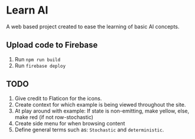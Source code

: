 # Learn AI
A web based project created to ease the learning of basic AI concepts.

## Upload code to Firebase
1. Run `npm run build`
2. Run `firebase deploy`

## TODO
1. Give credit to Flaticon for the icons.
2. Create context for which example is being viewed throughout the site.
3. At play around with example: If state is non-emitting, make yellow, else, make red (if not row-stochastic)
4. Create side menu for when browsing content
5. Define general terms such as: `Stochastic` and `deterministic`.